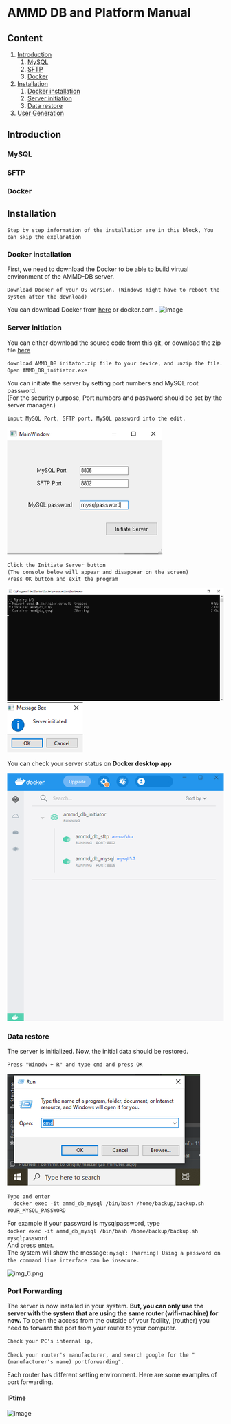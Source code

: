 # AMMD DB and Platform Manual



## Content

1. [Introduction](#introduction)<br>
    1. [MySQL](#mysql)<br>
    2. [SFTP](#sftp)<br>
    3. [Docker](#docker)
2. [Installation](#installation)
    1. [Docker installation](#docker-installataion)
    2. [Server initiation](#server-initiation)
    3. [Data restore](#data-restore)
3. [User Generation](#user-generation)
## Introduction

### MySQL
### SFTP
### Docker
## Installation

    Step by step information of the installation are in this block, You can skip the explanation

### Docker installation    
First, we need to download the Docker to be able to build virtual environment of the AMMD-DB server.

    Download Docker of your OS version. (Windows might have to reboot the system after the download)

You can download Docker from [here](https://www.docker.com/get-started) or docker.com .
![image](https://user-images.githubusercontent.com/72897259/141220925-86e777e5-8942-4297-8745-4d6e4b786462.png)

### Server initiation
You can either download the source code from this git, or download the zip file [here](https://drive.google.com/file/d/10pGwH0_15fONszIxSZcR4is7Cao_5Sx4/view?usp=sharing)

    download AMMD_DB initator.zip file to your device, and unzip the file.
    Open AMMD_DB_initiator.exe
  
You can initiate the server by setting port numbers and MySQL root password. <br>
(For the security purpose, Port numbers and password should be set by the server manager.) 

    input MySQL Port, SFTP port, MySQL password into the edit.

![img_1.png](img_1.png)

    Click the Initiate Server button 
    (The console below will appear and disappear on the screen)
    Press OK button and exit the program

![img_2.png](img_2.png)
![img_3.png](img_3.png)

You can check your server status on __Docker desktop app__

![img_4.png](img_4.png)

### Data restore
The server is initialized. Now, the initial data should be restored.

    Press "Winodw + R" and type cmd and press OK

![img_5.png](img_5.png)

    Type and enter
      docker exec -it ammd_db_mysql /bin/bash /home/backup/backup.sh YOUR_MYSQL_PASSWORD

For example if your password is mysqlpassword, type<br>
```docker exec -it ammd_db_mysql /bin/bash /home/backup/backup.sh mysqlpassword```<br>
And press enter. <br>
The system will show the message: ```mysql: [Warning] Using a password on the command line interface can be insecure.```

![img_6.png](img_6.png)

### Port Forwarding
The server is now installed in your system. __But, you can only use the server with the system that are using the same router (wifi-machine) for now.__ To open the access from the outside of your facility, (routher) you need to forward the port from your router to your computer.

    Check your PC's internal ip, 

    Check your router's manufacturer, and search google for the "(manufacturer's name) portforwarding". 
    
Each router has different setting environment. Here are some examples of port forwarding.

#### IPtime
![image](https://user-images.githubusercontent.com/72897259/141226782-48b88d6a-baf6-4f4b-811a-49e878a0ca76.png)

